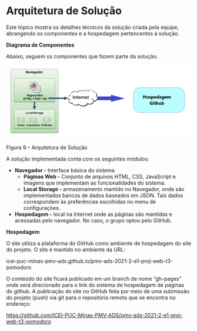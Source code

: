 # Arquitetura de Solução

Este tópico mostra os detalhes técnicos da solução criada pela equipe, abrangendo os componentes e a hospedagem pertencentes à solução.

**Diagrama de Componentes**

Abaixo, seguem os componentes que fazem parte da solução.

![Figura 9 – Arquitetura de Solução](https://raw.githubusercontent.com/ICEI-PUC-Minas-PMV-ADS/pmv-ads-2021-2-e1-proj-web-t3-pomodoro/main/docs/img/doc/Arquitetura%20de%20Solu%C3%A7%C3%A3o.png)

Figura 9 – Arquitetura de Solução

A solução implementada conta com os seguintes módulos:

  - **Navegador -** Interface básica do sistema
    - **Páginas Web -** Conjunto de arquivos HTML, CSS, JavaScript e imagens que implementam as funcionalidades do sistema.
    - **Local Storage -** armazenamento mantido no Navegador, onde são implementados bancos de dados baseados em JSON. Tais dados correspondem às preferências escolhidas no menu de configurações.
 - **Hospedagem -** local na Internet onde as páginas são mantidas e acessadas pelo navegador. No caso, o grupo optou pelo GitHub.

**Hospedagem**

O site utiliza a plataforma do GitHub como ambiente de hospedagem do site do projeto. O site é mantido no ambiente da URL: 

icei-puc-minas-pmv-ads.github.io/pmv-ads-2021-2-e1-proj-web-t3-pomodoro

O conteúdo do site ficará publicado em um branch de nome “gh-pages” onde será direcionado para o link do sistema de hospedagem de páginas do github. A publicação do site no GitHub feita por meio de uma submissão do projeto (push) via git para o repositório remoto que se encontra no endereço: 

https://github.com/ICEI-PUC-Minas-PMV-ADS/pmv-ads-2021-2-e1-proj-web-t3-pomodoro